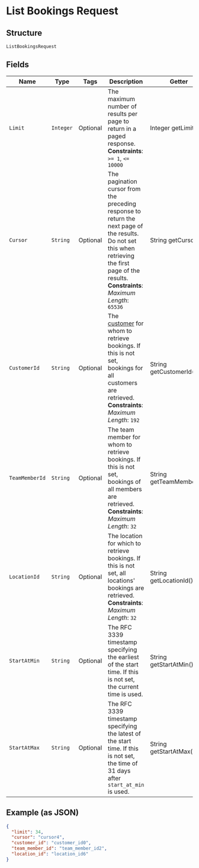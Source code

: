 
# List Bookings Request

## Structure

`ListBookingsRequest`

## Fields

| Name | Type | Tags | Description | Getter |
|  --- | --- | --- | --- | --- |
| `Limit` | `Integer` | Optional | The maximum number of results per page to return in a paged response.<br>**Constraints**: `>= 1`, `<= 10000` | Integer getLimit() |
| `Cursor` | `String` | Optional | The pagination cursor from the preceding response to return the next page of the results. Do not set this when retrieving the first page of the results.<br>**Constraints**: *Maximum Length*: `65536` | String getCursor() |
| `CustomerId` | `String` | Optional | The [customer](entity:Customer) for whom to retrieve bookings. If this is not set, bookings for all customers are retrieved.<br>**Constraints**: *Maximum Length*: `192` | String getCustomerId() |
| `TeamMemberId` | `String` | Optional | The team member for whom to retrieve bookings. If this is not set, bookings of all members are retrieved.<br>**Constraints**: *Maximum Length*: `32` | String getTeamMemberId() |
| `LocationId` | `String` | Optional | The location for which to retrieve bookings. If this is not set, all locations' bookings are retrieved.<br>**Constraints**: *Maximum Length*: `32` | String getLocationId() |
| `StartAtMin` | `String` | Optional | The RFC 3339 timestamp specifying the earliest of the start time. If this is not set, the current time is used. | String getStartAtMin() |
| `StartAtMax` | `String` | Optional | The RFC 3339 timestamp specifying the latest of the start time. If this is not set, the time of 31 days after `start_at_min` is used. | String getStartAtMax() |

## Example (as JSON)

```json
{
  "limit": 34,
  "cursor": "cursor4",
  "customer_id": "customer_id0",
  "team_member_id": "team_member_id2",
  "location_id": "location_id6"
}
```

